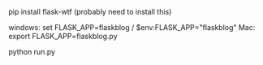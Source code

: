 pip install flask-wtf (probably need to install this)

windows: set FLASK_APP=flaskblog / $env:FLASK_APP="flaskblog"
Mac: export FLASK_APP=flaskblog.py

python run.py

